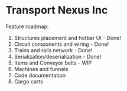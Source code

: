 # Transport Nexus Inc
 
Feature roadmap:
1. Structures placement and hotbar UI - Done!
2. Circuit components and wiring - Done!
3. Trains and rails network - Done!
4. Serialization/deserialization - Done!
5. Items and Conveyor belts - WIP
6. Machines and funnels
7. Code documentation
8. Cargo carts
